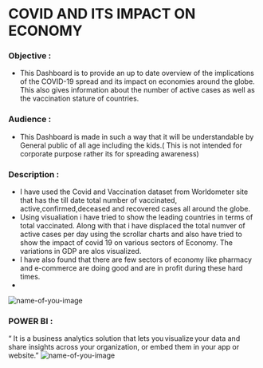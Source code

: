 # COVID AND ITS IMPACT ON ECONOMY
### Objective : 
- This Dashboard is to provide an up to date overview of the implications of the COVID-19 spread and its impact on economies around the globe. This also gives information about the number of active cases as well as the vaccination stature of countries.
### Audience : 
- This Dashboard is made in such a way that it will be understandable by General public of all age including the kids.( This is not intended for corporate purpose rather its for spreading awareness)
### Description : 
- I have used the Covid and Vaccination dataset from Worldometer site that has the till date total number of vaccinated, active,confirmed,deceased and recovered cases all around the globe.
- Using visualiation i have tried to show the leading countries in terms of total vaccinated. Along with that i have displaced the total numver of active cases per day using the scrollar charts and also 
 have tried to show the impact of covid 19 on various sectors of Economy. The variations in GDP are alos visualized.
- I have also found that there are few sectors of economy like pharmacy and e-commerce are doing good and are in profit during these hard times.
- 
![name-of-you-image](https://encrypted-tbn0.gstatic.com/images?q=tbn:ANd9GcRg0gZbsVb8vgWRItYqJVhZKPpisis4DcSt1A&usqp=CAU)
### POWER BI :
 “ It is a business analytics solution that lets you visualize your data and share insights across your organization, or embed them in your app or website.” 
![name-of-you-image](https://agilethought.com/wp-content/uploads/2018/10/power-BI.png)
